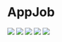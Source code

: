 

<html>
<body>
    <h1>AppJob</h1>
<!--     <a href="https://www.youtube.com/watch?v=1tFVpHS7At0"> Watch My app vid!! </a> -->
    <img src="https://github.com/fadi559/Appjob/blob/main/src/Images/1.png" />
     <img src="https://github.com/fadi559/Appjob/blob/main/src/Images/2.png" />
     <img src="https://github.com/fadi559/Appjob/blob/main/src/Images/3.png" />
     <img src="https://github.com/fadi559/Appjob/blob/main/src/Images/4.png" />
     <img src="https://github.com/fadi559/Appjob/blob/main/src/Images/Simulator4.png" />
</body>
</html>
